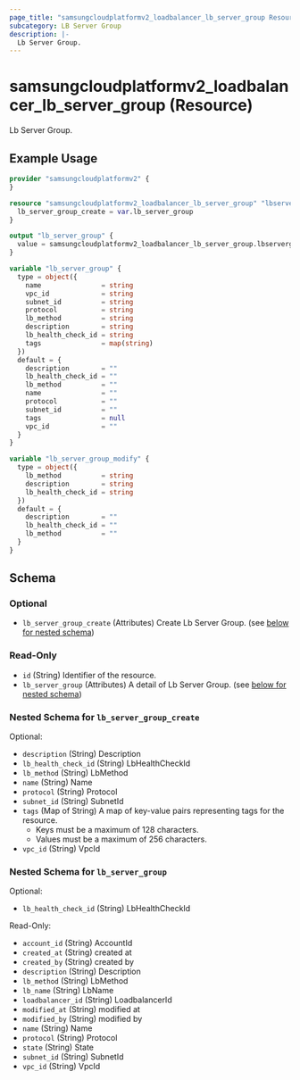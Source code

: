 ```yaml
---
page_title: "samsungcloudplatformv2_loadbalancer_lb_server_group Resource - samsungcloudplatformv2"
subcategory: LB Server Group
description: |-
  Lb Server Group.
---
```


# samsungcloudplatformv2_loadbalancer_lb_server_group (Resource)

Lb Server Group.

## Example Usage

```terraform
provider "samsungcloudplatformv2" {
}

resource "samsungcloudplatformv2_loadbalancer_lb_server_group" "lbservergroup" {
  lb_server_group_create = var.lb_server_group
}

output "lb_server_group" {
  value = samsungcloudplatformv2_loadbalancer_lb_server_group.lbservergroup
}

variable "lb_server_group" {
  type = object({
    name               = string
    vpc_id             = string
    subnet_id          = string
    protocol           = string
    lb_method          = string
    description        = string
    lb_health_check_id = string
    tags               = map(string)
  })
  default = {
    description        = ""
    lb_health_check_id = ""
    lb_method          = ""
    name               = ""
    protocol           = ""
    subnet_id          = ""
    tags               = null
    vpc_id             = ""
  }
}

variable "lb_server_group_modify" {
  type = object({
    lb_method          = string
    description        = string
    lb_health_check_id = string
  })
  default = {
    description        = ""
    lb_health_check_id = ""
    lb_method          = ""
  }
}
```

<!-- schema generated by tfplugindocs -->
## Schema

### Optional

- `lb_server_group_create` (Attributes) Create Lb Server Group. (see [below for nested schema](#nestedatt--lb_server_group_create))

### Read-Only

- `id` (String) Identifier of the resource.
- `lb_server_group` (Attributes) A detail of Lb Server Group. (see [below for nested schema](#nestedatt--lb_server_group))

<a id="nestedatt--lb_server_group_create"></a>
### Nested Schema for `lb_server_group_create`

Optional:

- `description` (String) Description
- `lb_health_check_id` (String) LbHealthCheckId
- `lb_method` (String) LbMethod
- `name` (String) Name
- `protocol` (String) Protocol
- `subnet_id` (String) SubnetId
- `tags` (Map of String) A map of key-value pairs representing tags for the resource.
  - Keys must be a maximum of 128 characters.
  - Values must be a maximum of 256 characters.
- `vpc_id` (String) VpcId


<a id="nestedatt--lb_server_group"></a>
### Nested Schema for `lb_server_group`

Optional:

- `lb_health_check_id` (String) LbHealthCheckId

Read-Only:

- `account_id` (String) AccountId
- `created_at` (String) created at
- `created_by` (String) created by
- `description` (String) Description
- `lb_method` (String) LbMethod
- `lb_name` (String) LbName
- `loadbalancer_id` (String) LoadbalancerId
- `modified_at` (String) modified at
- `modified_by` (String) modified by
- `name` (String) Name
- `protocol` (String) Protocol
- `state` (String) State
- `subnet_id` (String) SubnetId
- `vpc_id` (String) VpcId